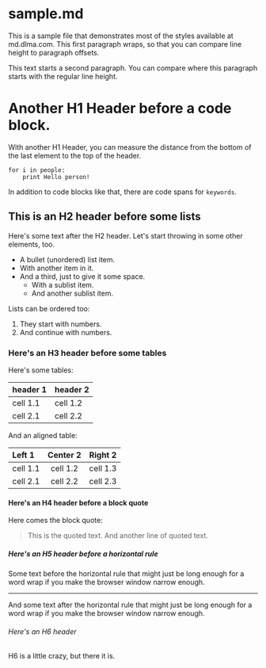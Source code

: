 # sample.md

This is a sample file that demonstrates most of the styles available at 
md.dlma.com. This first paragraph wraps, so that you can compare line height
to paragraph offsets.

This text starts a second paragraph. You can compare where this paragraph starts
with the regular line height.

# Another H1 Header before a code block.

With another H1 Header, you can measure the distance from the bottom of 
the last element to the top of the header.

    for i in people:
        print Hello person!

In addition to code blocks like that, there are code spans for `keywords`.

## This is an H2 header before some lists

Here's some text after the H2 header. Let's start throwing in some
other elements, too.

* A bullet (unordered) list item.
* With another item in it.
* And a third, just to give it some space.
  - With a sublist item.
  - And another sublist item.

Lists can be ordered too:

1. They start with numbers.
2. And continue with numbers.

### Here's an H3 header before some tables

Here's some tables:

| header 1 | header 2 |
| -------- | -------- |
| cell 1.1 | cell 1.2 |
| cell 2.1 | cell 2.2 |

And an aligned table:

| Left 1   | Center 2 | Right 2  |
| :------- | :------: | -------: |
| cell 1.1 | cell 1.2 | cell 1.3 |
| cell 2.1 | cell 2.2 | cell 2.3 |

#### Here's an H4 header before a block quote

Here comes the block quote:

> This is the quoted text.
> And another line of quoted text.

##### Here's an H5 header before a horizontal rule

Some text before the horizontal rule that might just be long enough for a word
wrap if you make the browser window narrow enough.

---

And some text after the horizontal rule that might just be long enough for a word
wrap if you make the browser window narrow enough.

###### Here's an H6 header

H6 is a little crazy, but there it is.
